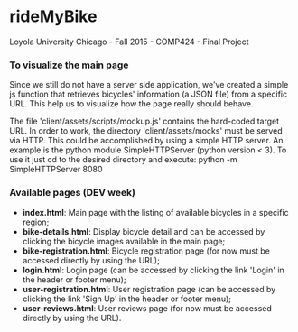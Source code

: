# rideMyBike
Loyola University Chicago - Fall 2015 - COMP424 - Final Project


### To visualize the main page
Since we still do not have a server side application, we've created a simple js function that retrieves bicycles' information (a JSON file) from a specific URL. This help us to visualize how the page really should behave.

The file 'client/assets/scripts/mockup.js' contains the hard-coded target URL. In order to work, the directory 'client/assets/mocks' must be served via HTTP. This could be accomplished by using a simple HTTP server. An example is the python module SimpleHTTPServer (python version < 3). To use it just cd to the desired directory and execute: python -m SimpleHTTPServer 8080

### Available pages (DEV week)

- **index.html**: Main page with the listing of available bicycles in a specific region;
- **bike-details.html**: Display bicycle detail and can be accessed by clicking the bicycle images available in the main page;
- **bike-registration.html**: Bicycle registration page (for now must be accessed directly by using the URL);
- **login.html**: Login page (can be accessed by clicking the link 'Login' in the header or footer menu);
- **user-registration.html**: User registration page (can be accessed by clicking the link 'Sign Up' in the header or footer menu);
- **user-reviews.html**: User reviews page (for now must be accessed directly by using the URL).

